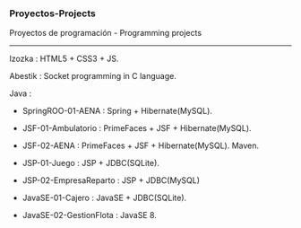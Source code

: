 <h3>Proyectos-Projects</h3>
<p>Proyectos de programación - Programming projects </p>
<hr>
Izozka : HTML5 + CSS3 + JS.

Abestik : Socket programming in C language. 

Java :
  - SpringROO-01-AENA :		Spring + Hibernate(MySQL). 

  - JSF-01-Ambulatorio : 	PrimeFaces + JSF + Hibernate(MySQL).
  - JSF-02-AENA :		PrimeFaces + JSF + Hibernate(MySQL). Maven.

  - JSP-01-Juego : 		JSP + JDBC(SQLite).
  - JSP-02-EmpresaReparto :	JSP + JDBC(MySQL)

  - JavaSE-01-Cajero : 		JavaSE + JDBC(SQLite).
  - JavaSE-02-GestionFlota : 	JavaSE 8. 
